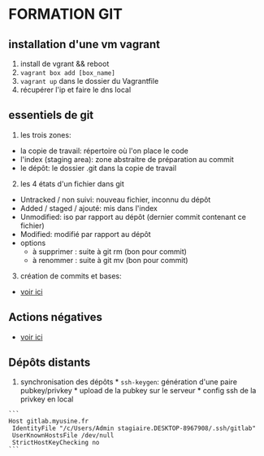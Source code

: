 # FORMATION GIT

## installation d'une vm vagrant

1. install de vgrant && reboot
2. `vagrant box add [box_name]`
3. `vagrant up` dans le dossier du Vagrantfile
4. récupérer l'ip et faire le dns local

## essentiels de git

1. les trois zones:
  * la copie de travail: répertoire où l'on place le code
  * l'index (staging area): zone abstraitre de préparation au commit
  * le dépôt: le dossier .git dans la copie de travail

2. les 4 états d'un fichier dans git
  * Untracked / non suivi: nouveau fichier, inconnu du dépôt
  * Added / staged / ajouté: mis dans l'index
  * Unmodified: iso par rapport au dépôt (dernier commit contenant ce fichier)
  * Modified: modifié par rapport au dépôt
  * options
    - à supprimer : suite à git rm (bon pour commit)
    - à renommer : suite à git mv (bon pour commit)

3. création de commits et bases:
  * [voir ici](./parts/base_commands.md)

## Actions négatives
  * [voir ici](./parts/undoing.md)


## Dépôts distants

  1. synchronisation des dépôts
    * `ssh-keygen`: génération d'une paire pubkey/privkey
    * upload de la pubkey sur le serveur
    * config ssh de la privkey en local

    ```
    Host gitlab.myusine.fr
     IdentityFile "/c/Users/Admin stagiaire.DESKTOP-8967908/.ssh/gitlab"
     UserKnownHostsFile /dev/null
     StrictHostKeyChecking no
    ```